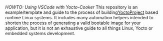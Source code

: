 *HOWTO: Using VSCode with Yocto-Cooker*
This repository is an example/template and guide to the process of building[YoctoProject](https://www.yoctoproject.org/) based runtime Linux systems. It includes many automation helpers intended to shorten the process of generating
a valid bootable image for your application, but it is not an exhaustive guide
to all things Linux, Yocto or embedded systems development.
